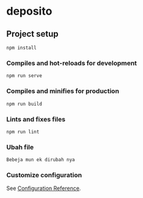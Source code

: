 # deposito

## Project setup
```
npm install
```

### Compiles and hot-reloads for development
```
npm run serve
```

### Compiles and minifies for production
```
npm run build
```

### Lints and fixes files
```
npm run lint
```

### Ubah file
```
Bebeja mun ek dirubah nya
```

### Customize configuration
See [Configuration Reference](https://cli.vuejs.org/config/).